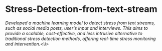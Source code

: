 # Stress-Detection-from-text-stream
<i>Developed a machine learning model to detect stress from text streams, such as social media posts, user's input and interviews. This aims to provide a scalable, cost-effective, and less intrusive alternative to traditional stress detection methods, offering real-time stress monitoring and intervention.<\i>
